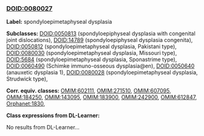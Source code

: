 
### [DOID:0080027](http://purl.obolibrary.org/obo/DOID_0080027)
**Label:** spondyloepimetaphyseal dysplasia

**Subclasses:** [DOID:0050813](http://purl.obolibrary.org/obo/DOID_0050813) (spondyloepiphyseal dysplasia with congenital joint dislocations), [DOID:14789](http://purl.obolibrary.org/obo/DOID_14789) (spondyloepiphyseal dysplasia congenita), [DOID:0050812](http://purl.obolibrary.org/obo/DOID_0050812) (spondyloepimetaphyseal dysplasia, Pakistani type), [DOID:0080030](http://purl.obolibrary.org/obo/DOID_0080030) (spondyloepimetaphyseal dysplasia, Missouri type), [DOID:5684](http://purl.obolibrary.org/obo/DOID_5684) (spondyloepimetaphyseal dysplasia, Sponastrime type), [DOID:0060490](http://purl.obolibrary.org/obo/DOID_0060490) (Schimke immuno-osseous dysplasia@en), [DOID:0050640](http://purl.obolibrary.org/obo/DOID_0050640) (anauxetic dysplasia 1), [DOID:0080028](http://purl.obolibrary.org/obo/DOID_0080028) (spondyloepimetaphyseal dysplasia, Strudwick type), 

**Corr. equiv. classes:** [OMIM:602111](http://purl.obolibrary.org/obo/OMIM_602111), [OMIM:271510](http://purl.obolibrary.org/obo/OMIM_271510), [OMIM:607095](http://purl.obolibrary.org/obo/OMIM_607095), [OMIM:184250](http://purl.obolibrary.org/obo/OMIM_184250), [OMIM:143095](http://purl.obolibrary.org/obo/OMIM_143095), [OMIM:183900](http://purl.obolibrary.org/obo/OMIM_183900), [OMIM:242900](http://purl.obolibrary.org/obo/OMIM_242900), [OMIM:612847](http://purl.obolibrary.org/obo/OMIM_612847), [Orphanet:1830](http://www.orpha.net/ORDO/Orphanet_1830), 

**Class expressions from DL-Learner:**

No results from DL-Learner...



